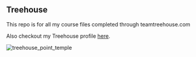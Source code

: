 ## Treehouse
This repo is for all my course files completed through teamtreehouse.com

Also checkout my Treehouse profile [here](https://github.com/Isotopen).

![treehouse_point_temple](https://user-images.githubusercontent.com/5324863/34918363-83d38f8a-f91f-11e7-9178-248b100724af.jpg)
